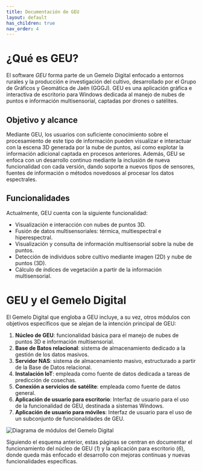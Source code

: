 ```yaml
---
title: Documentación de GEU
layout: default
has_children: true
nav_order: 4
---
```


# ¿Qué es GEU?

El software *GEU* forma parte de un Gemelo Digital enfocado a entornos rurales y la producción e investigación del cultivo, desarrollado por el Grupo de Gráficos y Geomática de Jaén (GGGJ). GEU es una aplicación gráfica e interactiva de escritorio para Windows dedicada al manejo de nubes de puntos e información multisensorial, captadas por drones o satélites.

## Objetivo y alcance

Mediante GEU, los usuarios con suficiente conocimiento sobre el procesamiento de este tipo de información pueden visualizar e interactuar con la escena 3D generada por la nube de puntos, así como explotar la información adicional captada en procesos anteriores. Además, GEU se enfoca con un desarrollo continuo mediante la inclusión de nueva funcionalidad con cada versión, dando soporte a nuevos tipos de sensores, fuentes de información o métodos novedosos al procesar los datos espectrales.

## Funcionalidades

Actualmente, GEU cuenta con la siguiente funcionalidad:

 - Visualización e interacción con nubes de puntos 3D.
 - Fusión de datos multisensoriales: térmica, multiespectral e hiperespectral.
 - Visualización y consulta de información multisensorial sobre la nube de puntos.
 - Detección de individuos sobre cultivo mediante imagen (2D) y nube de puntos (3D).
 - Cálculo de índices de vegetación a partir de la información multisensorial.

# GEU y el Gemelo Digital

El Gemelo Digital que engloba a GEU incluye, a su vez, otros módulos con objetivos específicos que se alejan de la intención principal de GEU:

 1. **Núcleo de GEU**: funcionalidad básica para el manejo de nubes de puntos 3D e información multisensorial.
 2. **Base de Batos relacional**: sistema de almacenamiento dedicado a la gestión de los datos masivos.
 3. **Servidor NAS**: sistema de almacenamiento masivo, estructurado a partir de la Base de Datos relacional.
 4. **Instalación IoT**: empleada como fuente de datos dedicada a tareas de predicción de cosechas.
 5. **Conexión a servicios de satélite**: empleada como fuente de datos general.
 6. **Aplicación de usuario para escritorio**: Interfaz de usuario para el uso de la funcionalidad de GEU, destinada a sistemas Windows.
 7. **Aplicación de usuario para móviles**: Interfaz de usuario para el uso de un subconjunto de funcionalidades de GEU.

![Diagrama de módulos del Gemelo Digital](./EsquemaDT.png)

Siguiendo el esquema anterior, estas páginas se centran en documentar el funcionamiento del núcleo de GEU (*1*) y la aplicación para escritorio (*6*), donde queda más enfocado el desarrollo con mejoras continuas y nuevas funcionalidades específicas.